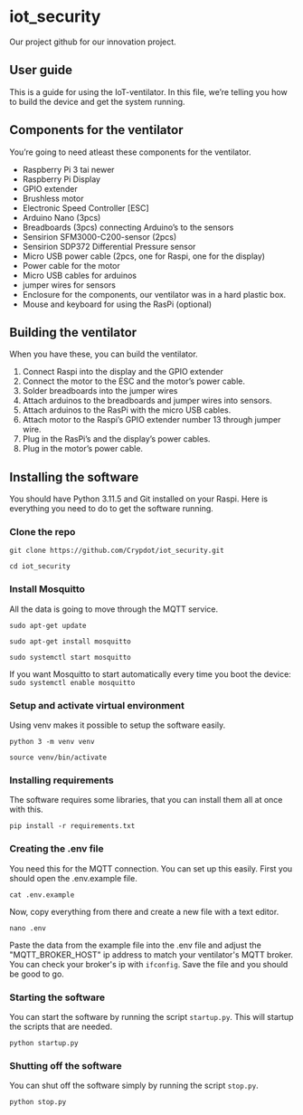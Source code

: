 # iot_security
Our project github for our innovation project. 

## User guide

This is a guide for using the IoT-ventilator. In this file, we’re telling you how to build the device and get the system running.

## Components for the ventilator

You’re going to need atleast these components for the ventilator.

- Raspberry Pi 3 tai newer
- Raspberry Pi Display
- GPIO extender 
- Brushless motor 
- Electronic Speed Controller [ESC]
- Arduino Nano (3pcs)
- Breadboards (3pcs) connecting Arduino’s to the sensors
- Sensirion SFM3000-C200-sensor (2pcs)
- Sensirion SDP372 Differential Pressure sensor
- Micro USB power cable (2pcs, one for Raspi, one for the display)
- Power cable for the motor
- Micro USB cables for arduinos
- jumper wires for sensors
- Enclosure for the components, our ventilator was in a hard plastic box.
- Mouse and keyboard for using the RasPi (optional)

## Building the ventilator
When you have these, you can build the ventilator.

1.	Connect Raspi into the display and the GPIO extender
2.	Connect the motor to the ESC and the motor’s power cable.
3.	Solder breadboards into the jumper wires
4.	Attach arduinos to the breadboards and jumper wires into sensors.
5.	Attach arduinos to the RasPi with the micro USB cables.
6.	Attach motor to the Raspi’s GPIO extender number 13 through jumper wire.
7.	Plug in the RasPi’s and the display’s power cables.
8.	Plug in the motor’s power cable.

## Installing the software

You should have Python 3.11.5 and Git installed on your Raspi. 
Here is everything you need to do to get the software running.

### Clone the repo

```git clone https://github.com/Crypdot/iot_security.git```

```cd iot_security```

### Install Mosquitto

All the data is going to move through the MQTT service.

```sudo apt-get update```

```sudo apt-get install mosquitto```

```sudo systemctl start mosquitto```

If you want Mosquitto to start automatically every time you boot the device: ```sudo systemctl enable mosquitto```

### Setup and activate virtual environment

Using venv makes it possible to setup the software easily.

```python 3 -m venv venv```

```source venv/bin/activate```

### Installing requirements

The software requires some libraries, that you can install them all at once with this.

```pip install -r requirements.txt```

### Creating the .env file

You need this for the MQTT connection. You can set up this easily. First you should open the .env.example file.

```cat .env.example```

Now, copy everything from there and create a new file with a text editor.

```nano .env```

Paste the data from the example file into the .env file and adjust the "MQTT_BROKER_HOST" ip address to match your ventilator's MQTT broker. You can check your broker's ip with ```ifconfig```. Save the file and you should be good to go.

### Starting the software

You can start the software by running the script ```startup.py```. This will startup the scripts that are needed.

```python startup.py```

### Shutting off the software

You can shut off the software simply by running the script ```stop.py```.

```python stop.py```
